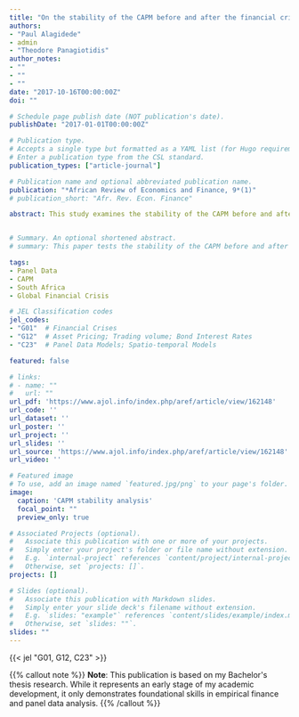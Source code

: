 ```yaml
---
title: "On the stability of the CAPM before and after the financial crisis: Panel evidence from the Johannesburg Securities Exchange"
authors:
- "Paul Alagidede"
- admin
- "Theodore Panagiotidis"
author_notes:
- ""
- ""
- ""
date: "2017-10-16T00:00:00Z"
doi: ""

# Schedule page publish date (NOT publication's date).
publishDate: "2017-01-01T00:00:00Z"

# Publication type.
# Accepts a single type but formatted as a YAML list (for Hugo requirements).
# Enter a publication type from the CSL standard.
publication_types: ["article-journal"]

# Publication name and optional abbreviated publication name.
publication: "*African Review of Economics and Finance, 9*(1)"
# publication_short: "Afr. Rev. Econ. Finance"

abstract: This study examines the stability of the CAPM before and after the recent global financial crisis in the Johannesburg Securities Exchange (JSE). Firms’ betas are derived from OLS and M-estimation regressions. Fixed and random effects are employed to estimate the linear and the nonlinear version of the CAPM. Evidence against a stable beta emerges after the crisis but not before. The latter holds for the non-linear paradigm as well.


# Summary. An optional shortened abstract.
# summary: This paper tests the stability of the CAPM before and after the 2008 financial crisis using data from the Johannesburg Securities Exchange.

tags:
- Panel Data
- CAPM
- South Africa
- Global Financial Crisis

# JEL Classification codes
jel_codes:
- "G01"  # Financial Crises
- "G12"  # Asset Pricing; Trading volume; Bond Interest Rates
- "C23"  # Panel Data Models; Spatio-temporal Models

featured: false

# links:
# - name: ""
#   url: ""
url_pdf: 'https://www.ajol.info/index.php/aref/article/view/162148'
url_code: ''
url_dataset: ''
url_poster: ''
url_project: ''
url_slides: ''
url_source: 'https://www.ajol.info/index.php/aref/article/view/162148'
url_video: ''

# Featured image
# To use, add an image named `featured.jpg/png` to your page's folder. 
image:
  caption: 'CAPM stability analysis'
  focal_point: ""
  preview_only: true

# Associated Projects (optional).
#   Associate this publication with one or more of your projects.
#   Simply enter your project's folder or file name without extension.
#   E.g. `internal-project` references `content/project/internal-project/index.md`.
#   Otherwise, set `projects: []`.
projects: []

# Slides (optional).
#   Associate this publication with Markdown slides.
#   Simply enter your slide deck's filename without extension.
#   E.g. `slides: "example"` references `content/slides/example/index.md`.
#   Otherwise, set `slides: ""`.
slides: ""
---
```


{{< jel "G01, G12, C23" >}}

<!-- <div style="margin-bottom: 1rem;">
<img src="featured.jpg" alt="CAPM stability analysis" style="width: 100%; margin-bottom: 0;">
<p style="font-style: italic; text-align: left; margin-top: 0; margin-bottom: 0; color: #6b7280; font-size: 0.875rem;"><strong>Figure:</strong> CAPM stability analysis</p>
</div> -->

{{% callout note %}}
**Note**: This publication is based on my Bachelor's thesis research. While it represents an early stage of my academic development, it only demonstrates foundational skills in empirical finance and panel data analysis.
{{% /callout %}}
